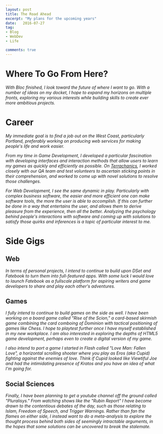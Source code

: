 ```yaml
---
layout: post
title: The Road Ahead
excerpt: "My plans for the upcoming years"
date:   2016-07-27
tag:
- Blog
- WebDev
- Life

comments: true
---
```


# Where To Go From Here?
*With Bloc finished, I look toward the future of where I want to go. With a number of ideas on my docket, I hope to expand my horizons on multiple fronts, exploring my various interests while building skills to create ever more ambitious projects.*

# Career

*My immediate goal is to find a job out on the West Coast, particularly Portland, preferably working on producing web services for making people's life and work easier.*

*From my time in Game Development, I developed a particular fascination with developing interfaces and interaction methods that allow users to learn my games as quickly and efficiently as possible. On [Terrachanics](http://energy.gov/jobs/career-opportunities/terrachanics), I worked closely with our QA team and test volunteers to ascertain sticking points in their comprehension, and worked to come up with novel solutions to resolve those challenges.*

*For Web Development, I see the same dynamic in play. Particularly with complex business software, the easier and more efficient one can make software tools, the more the user is able to accomplish. If this can further be done in a way that entertains the user, and allows them to derive pleasure from the experience, then all the better. Analyzing the psychology behind people's interactions with software and coming up with solutions to satisfy those quirks and inferences is a topic of particular interest to me.*

# Side Gigs

## Web
*In terms of personal projects, I intend to continue to build upon DSet and Fatebook to turn them into full-featured apps. With some luck I would love to launch Fatebook as a fullscale platform for aspiring writers and game developers to share and play each other's adventures.*

## Games
*I fully intend to continue to build games on the side as well. I have been working on a board game called "Rise of the Scion," a card-based skirmish game combining the card comboing of Dominion with tactical positioning of games like Chess. I hope to playtest further once I have myself established in my new workplace. I am also interested in exploring the depths of HTML5 game development, perhaps even to create a digital version of my game.*

*I also intend to port a game I started in Flash called "Love Man: Fallen Love", a horizontal scrolling shooter where you play as Eros (aka Cupid) fighting against the enemies of love. Think if Cupid looked like Viewtiful Joe and had the intimidating presence of Kratos and you have an idea of what I'm going for.*

## Social Sciences
*Finally, I have been planning to get a youtube channel off the ground called "Pluralisys." From watching shows like the "Rubin Report" I have become drawn to the contentious debates of the day, such as those relating to Islam, Freedom of Speech, and Trigger Warnings. Rather than fan the flames on either side, I instead want to do a meta-analysis to explore the thought process behind both sides of seemingly intractable arguments, in the hopes that some solutions can be uncovered to break the stalemate.*
